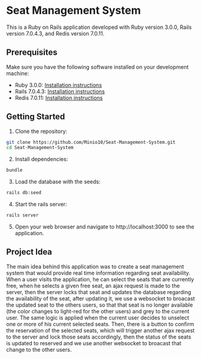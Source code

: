 # Seat Management System

This is a Ruby on Rails application developed with Ruby version 3.0.0, Rails version 7.0.4.3, and Redis version 7.0.11.

## Prerequisites

Make sure you have the following software installed on your development machine:

- Ruby 3.0.0: [Installation instructions](https://www.ruby-lang.org/en/documentation/installation/)
- Rails 7.0.4.3: [Installation instructions](https://guides.rubyonrails.org/getting_started.html#installing-rails)
- Redis 7.0.11: [Installation instructions](https://redis.io/topics/quickstart)

## Getting Started

1. Clone the repository:

```bash
git clone https://github.com/Minio10/Seat-Management-System.git
cd Seat-Management-System
```

2. Install dependencies:

```bash
bundle
```

3. Load the database with the seeds:

```bash
rails db:seed
```

4. Start the rails server:

```bash
rails server
```

5. Open your web browser and navigate to http://localhost:3000 to see the application.

## Project Idea

The main idea behind this application was to create a seat management system that would provide real time information regarding seat availability. When a user visits the application, he can select the seats that are currently free, when he selects a given free seat, an ajax request is made to the server, then the server locks that seat and updates the database regarding the availability of the seat, after updating it, we use a websocket to broacast the updated seat to the others users, so that that seat is no longer available (the color changes to light-red for the other users) and grey to the current user. The same logic is applied when the current user decides to unselect one or more of his current selected seats. Then, there is a button to confirm the reservation of the selected seats, which will trigger another ajax request to the server and lock those seats accordingly, then the status of the seats is updated to reserved and we use another websocket to broacast that change to the other users.
